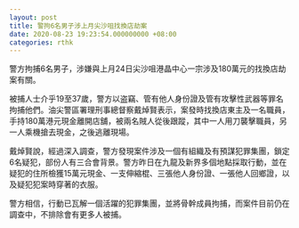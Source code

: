 ```yaml
---
layout: post
title: 警拘6名男子涉上月尖沙咀找換店劫案
date: 2020-08-23 19:23:54.000000000 +08:00
categories: rthk
---
```


警方拘捕6名男子，涉嫌與上月24日尖沙咀港晶中心一宗涉及180萬元的找換店劫案有關。

被捕人士介乎19至37歲，警方以盗竊、管有他人身份證及管有攻擊性武器等罪名拘捕他們。油尖警區署理刑事總督察戴焯賢表示，案發時找換店東主及一名職員，手持180萬港元現金離開店舖，被兩名賊人從後跟蹤，其中一人用刀襲擊職員，另一人乘機搶去現金，之後逃離現場。

戴焯賢說，經過深入調查，警方發現案件涉及一個有組織及有預謀犯罪集團，鎖定6名疑犯，部份人有三合會背景。警方昨日在九龍及新界多個地點採取行動，並在疑犯的住所檢獲15萬元現金、一支伸縮棍、三張他人身份證、一張他人回鄉證，以及疑犯犯案時穿著的衣服。

警方相信，行動已瓦解一個活躍的犯罪集團，並將骨幹成員拘捕，而案件目前仍在調查中，不排除會有更多人被捕。

